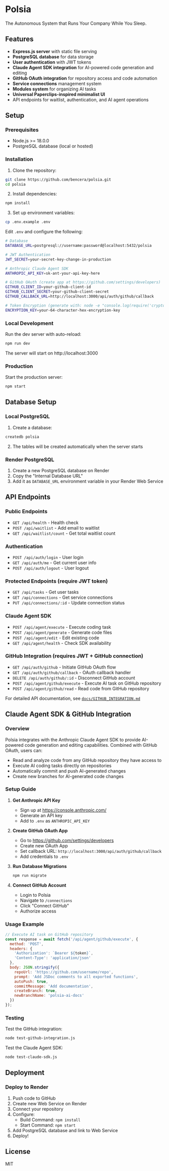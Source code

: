 # Polsia

The Autonomous System that Runs Your Company While You Sleep.

## Features

- **Express.js server** with static file serving
- **PostgreSQL database** for data storage
- **User authentication** with JWT tokens
- **Claude Agent SDK integration** for AI-powered code generation and editing
- **GitHub OAuth integration** for repository access and code automation
- **Service connections** management system
- **Modules system** for organizing AI tasks
- **Universal Paperclips-inspired minimalist UI**
- API endpoints for waitlist, authentication, and AI agent operations

## Setup

### Prerequisites

- Node.js >= 18.0.0
- PostgreSQL database (local or hosted)

### Installation

1. Clone the repository:
```bash
git clone https://github.com/bencera/polsia.git
cd polsia
```

2. Install dependencies:
```bash
npm install
```

3. Set up environment variables:
```bash
cp .env.example .env
```

Edit `.env` and configure the following:
```bash
# Database
DATABASE_URL=postgresql://username:password@localhost:5432/polsia

# JWT Authentication
JWT_SECRET=your-secret-key-change-in-production

# Anthropic Claude Agent SDK
ANTHROPIC_API_KEY=sk-ant-your-api-key-here

# GitHub OAuth (create app at https://github.com/settings/developers)
GITHUB_CLIENT_ID=your-github-client-id
GITHUB_CLIENT_SECRET=your-github-client-secret
GITHUB_CALLBACK_URL=http://localhost:3000/api/auth/github/callback

# Token Encryption (generate with: node -e "console.log(require('crypto').randomBytes(32).toString('hex'))")
ENCRYPTION_KEY=your-64-character-hex-encryption-key
```

### Local Development

Run the dev server with auto-reload:
```bash
npm run dev
```

The server will start on http://localhost:3000

### Production

Start the production server:
```bash
npm start
```

## Database Setup

### Local PostgreSQL

1. Create a database:
```bash
createdb polsia
```

2. The tables will be created automatically when the server starts

### Render PostgreSQL

1. Create a new PostgreSQL database on Render
2. Copy the "Internal Database URL"
3. Add it as `DATABASE_URL` environment variable in your Render Web Service

## API Endpoints

### Public Endpoints
- `GET /api/health` - Health check
- `POST /api/waitlist` - Add email to waitlist
- `GET /api/waitlist/count` - Get total waitlist count

### Authentication
- `POST /api/auth/login` - User login
- `GET /api/auth/me` - Get current user info
- `POST /api/auth/logout` - User logout

### Protected Endpoints (require JWT token)
- `GET /api/tasks` - Get user tasks
- `GET /api/connections` - Get service connections
- `PUT /api/connections/:id` - Update connection status

### Claude Agent SDK
- `POST /api/agent/execute` - Execute coding task
- `POST /api/agent/generate` - Generate code files
- `POST /api/agent/edit` - Edit existing code
- `GET /api/agent/health` - Check SDK availability

### GitHub Integration (requires JWT + GitHub connection)
- `GET /api/auth/github` - Initiate GitHub OAuth flow
- `GET /api/auth/github/callback` - OAuth callback handler
- `DELETE /api/auth/github/:id` - Disconnect GitHub account
- `POST /api/agent/github/execute` - Execute AI task on GitHub repository
- `POST /api/agent/github/read` - Read code from GitHub repository

For detailed API documentation, see [`docs/GITHUB_INTEGRATION.md`](docs/GITHUB_INTEGRATION.md)

## Claude Agent SDK & GitHub Integration

### Overview

Polsia integrates with the Anthropic Claude Agent SDK to provide AI-powered code generation and editing capabilities. Combined with GitHub OAuth, users can:

- Read and analyze code from any GitHub repository they have access to
- Execute AI coding tasks directly on repositories
- Automatically commit and push AI-generated changes
- Create new branches for AI-generated code changes

### Setup Guide

1. **Get Anthropic API Key**
   - Sign up at https://console.anthropic.com/
   - Generate an API key
   - Add to `.env` as `ANTHROPIC_API_KEY`

2. **Create GitHub OAuth App**
   - Go to https://github.com/settings/developers
   - Create new OAuth App
   - Set callback URL: `http://localhost:3000/api/auth/github/callback`
   - Add credentials to `.env`

3. **Run Database Migrations**
   ```bash
   npm run migrate
   ```

4. **Connect GitHub Account**
   - Login to Polsia
   - Navigate to `/connections`
   - Click "Connect GitHub"
   - Authorize access

### Usage Example

```javascript
// Execute AI task on GitHub repository
const response = await fetch('/api/agent/github/execute', {
  method: 'POST',
  headers: {
    'Authorization': `Bearer ${token}`,
    'Content-Type': 'application/json'
  },
  body: JSON.stringify({
    repoUrl: 'https://github.com/username/repo',
    prompt: 'Add JSDoc comments to all exported functions',
    autoPush: true,
    commitMessage: 'Add documentation',
    createBranch: true,
    newBranchName: 'polsia-ai-docs'
  })
});
```

### Testing

Test the GitHub integration:
```bash
node test-github-integration.js
```

Test the Claude Agent SDK:
```bash
node test-claude-sdk.js
```

## Deployment

### Deploy to Render

1. Push code to GitHub
2. Create new Web Service on Render
3. Connect your repository
4. Configure:
   - Build Command: `npm install`
   - Start Command: `npm start`
5. Add PostgreSQL database and link to Web Service
6. Deploy!

## License

MIT
